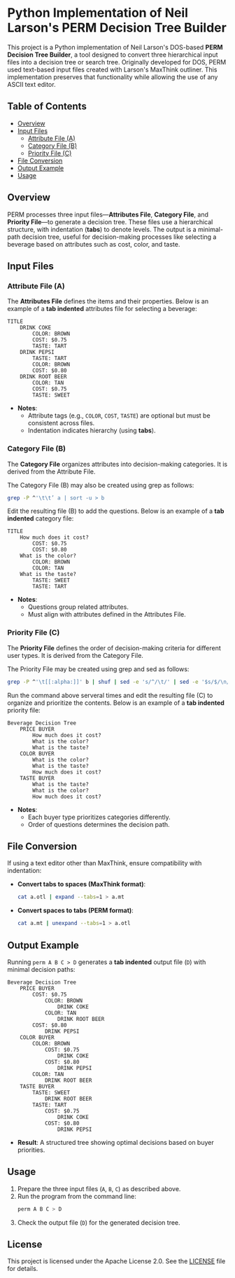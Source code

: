 # Python Implementation of Neil Larson's PERM Decision Tree Builder

This project is a Python implementation of Neil Larson's DOS-based **PERM Decision Tree Builder**, a tool designed to convert three hierarchical input files into a decision tree or search tree. Originally developed for DOS, PERM used text-based input files created with Larson's MaxThink outliner. This implementation preserves that functionality while allowing the use of any ASCII text editor.

## Table of Contents
- [Overview](#overview)
- [Input Files](#input-files)
  - [Attribute File (A)](#attribute-file-a)
  - [Category File (B)](#category-file-b)
  - [Priority File (C)](#priority-file-c)
- [File Conversion](#file-conversion)
- [Output Example](#output-example)
- [Usage](#usage)

## Overview
PERM processes three input files—**Attributes File**, **Category File**, and **Priority File**—to generate a decision tree. These files use a hierarchical structure, with indentation (**tabs**) to denote levels. The output is a minimal-path decision tree, useful for decision-making processes like selecting a beverage based on attributes such as cost, color, and taste.

## Input Files

### Attribute File (A)

The **Attributes File** defines the items and their properties. Below is an example of a **tab indented** attributes file for selecting a beverage:
```plaintext
TITLE
    DRINK COKE
        COLOR: BROWN
        COST: $0.75
        TASTE: TART
    DRINK PEPSI
        TASTE: TART
        COLOR: BROWN
        COST: $0.80
    DRINK ROOT BEER
        COLOR: TAN
        COST: $0.75
        TASTE: SWEET
```

- **Notes**:
  - Attribute tags (e.g., `COLOR`, `COST`, `TASTE`) are optional but must be consistent across files.
  - Indentation indicates hierarchy (using **tabs**).

### Category File (B)
The **Category File** organizes attributes into decision-making categories. It is derived from the Attribute File.

The Category File (B) may also be created using grep as follows:

```bash
grep -P ^'\t\t’ a | sort -u > b
```
Edit the resulting file (B) to add the questions. Below is an example of a **tab indented** category file:

```plaintext
TITLE
    How much does it cost?
        COST: $0.75
        COST: $0.80
    What is the color?
        COLOR: BROWN
        COLOR: TAN
    What is the taste?
        TASTE: SWEET
        TASTE: TART
```

- **Notes**:
  - Questions group related attributes.
  - Must align with attributes defined in the Attributes File.

### Priority File (C)
The **Priority File** defines the order of decision-making criteria for different user types. It is derived from the Category File. 

The Priority File may be created using grep and sed as follows:

```bash
grep -P ^'\t[[:alpha:]]' b | shuf | sed -e 's/^/\t/' | sed -e '$s/$/\n/' >> c
```

Run the command above serveral times and edit the resulting file (C) to organize and prioritize the contents. Below is an example of a **tab indented** priority file:

```plaintext
Beverage Decision Tree
    PRICE BUYER
        How much does it cost?
        What is the color?
        What is the taste?
    COLOR BUYER
        What is the color?
        What is the taste?
        How much does it cost?
    TASTE BUYER
        What is the taste?
        What is the color?
        How much does it cost?
```

- **Notes**:
  - Each buyer type prioritizes categories differently.
  - Order of questions determines the decision path.

## File Conversion
If using a text editor other than MaxThink, ensure compatibility with indentation:
- **Convert tabs to spaces (MaxThink format)**:
  ```bash
  cat a.otl | expand --tabs=1 > a.mt
  ```
- **Convert spaces to tabs (PERM format)**:
  ```bash
  cat a.mt | unexpand --tabs=1 > a.otl
  ```
## Output Example
Running `perm A B C > D` generates a **tab indented** output file (`D`) with minimal decision paths:

```plaintext
Beverage Decision Tree
    PRICE BUYER
        COST: $0.75
            COLOR: BROWN
                DRINK COKE
            COLOR: TAN
                DRINK ROOT BEER
        COST: $0.80
            DRINK PEPSI
    COLOR BUYER
        COLOR: BROWN
            COST: $0.75
                DRINK COKE
            COST: $0.80
                DRINK PEPSI
        COLOR: TAN
            DRINK ROOT BEER
    TASTE BUYER
        TASTE: SWEET
            DRINK ROOT BEER
        TASTE: TART
            COST: $0.75
                DRINK COKE
            COST: $0.80
                DRINK PEPSI
```

- **Result**: A structured tree showing optimal decisions based on buyer priorities.

## Usage
1. Prepare the three input files (`A`, `B`, `C`) as described above.
2. Run the program from the command line:
   ```bash
   perm A B C > D
   ```
3. Check the output file (`D`) for the generated decision tree.

## License
This project is licensed under the Apache License 2.0. See the [LICENSE](LICENSE) file for details.
